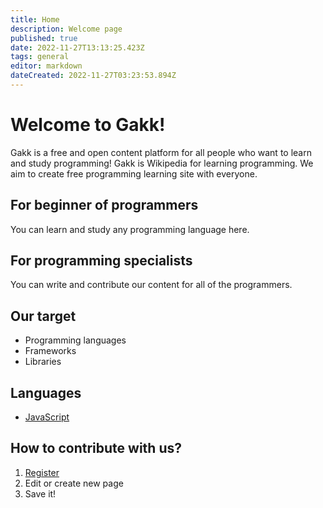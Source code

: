 ```yaml
---
title: Home
description: Welcome page
published: true
date: 2022-11-27T13:13:25.423Z
tags: general
editor: markdown
dateCreated: 2022-11-27T03:23:53.894Z
---
```


# Welcome to Gakk!

Gakk is a free and open content platform for all people who want to learn and study programming! Gakk is Wikipedia for learning programming. We aim to create free programming learning site with everyone.

## For beginner of programmers

You can learn and study any programming language here.

## For programming specialists

You can write and contribute our content for all of the programmers.

## Our target

- Programming languages
- Frameworks
- Libraries

## Languages

- [JavaScript](./Languages/JavaScript)

## How to contribute with us?

1. [Register](https://gakk.dev/login)
2. Edit or create new page
3. Save it!

